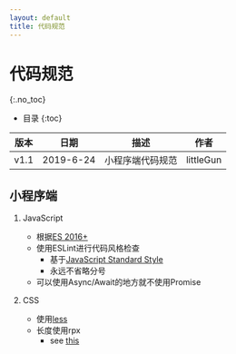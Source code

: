 ```yaml
---
layout: default
title: 代码规范
---
```


# 代码规范
{:.no_toc}

* 目录
{:toc}

| 版本 |   日期    | 描述 |  作者   |
| :--: | :-------: | :--: | :-----: |
| v1.1 | 2019-6-24 | 小程序端代码规范 | littleGun |

## 小程序端

1. JavaScript

    * 根据[ES 2016+](http://kangax.github.io/compat-table/es2016plus/)
    * 使用ESLint进行代码风格检查
        * 基于[JavaScript Standard Style](https://github.com/standard/standard/blob/master/RULES.md#javascript-standard-style)
        * 永远不省略分号
    * 可以使用Async/Await的地方就不使用Promise

2. CSS

    * 使用[less](http://lesscss.org/)
    * 长度使用rpx
        *  see [this](https://developers.weixin.qq.com/miniprogram/dev/framework/view/wxss.html#尺寸单位)
